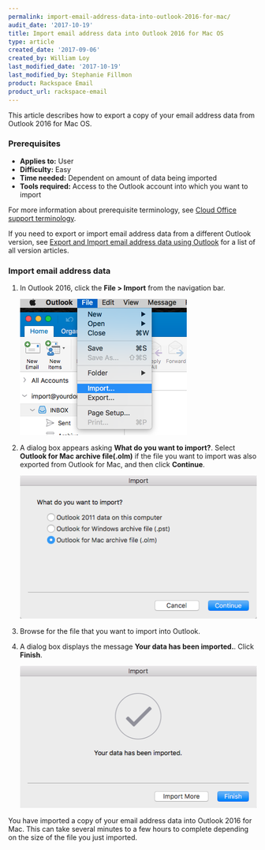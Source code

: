 ```yaml
---
permalink: import-email-address-data-into-outlook-2016-for-mac/
audit_date: '2017-10-19'
title: Import email address data into Outlook 2016 for Mac OS
type: article
created_date: '2017-09-06'
created_by: William Loy
last_modified_date: '2017-10-19'
last_modified_by: Stephanie Fillmon
product: Rackspace Email
product_url: rackspace-email
---
```


This article describes how to export a copy of your email address data from Outlook 2016 for Mac OS.

### Prerequisites

- **Applies to:** User
- **Difficulty:** Easy
- **Time needed:** Dependent on amount of data being imported
- **Tools required:**  Access to the Outlook account into which you want to import

For more information about prerequisite terminology, see [Cloud Office support terminology](/how-to/cloud-office-support-terminology/).

If you need to export or import email address data from a different Outlook version, see [Export and Import email address data using Outlook](/how-to/export-and-import-email-address-data-using-outlook) for a list of all version articles.

### Import email address data

1. In Outlook 2016, click the **File > Import** from the navigation bar.

    <img src="file_import2016.png" />

2. A dialog box appears asking **What do you want to import?**. Select **Outlook for Mac archive file(.olm)** if the file you want to import was also exported from Outlook for Mac, and then click **Continue**.

    <img src="import_file_type2016.png" />

4. Browse for the file that you want to import into Outlook.
5. A dialog box displays the message **Your data has been imported.**. Click **Finish**.

    <img src="import_finish2016.png" />

You have imported a copy of your email address data into Outlook 2016 for Mac. This can take several minutes to a few hours to complete depending on the size of the file you just imported.
